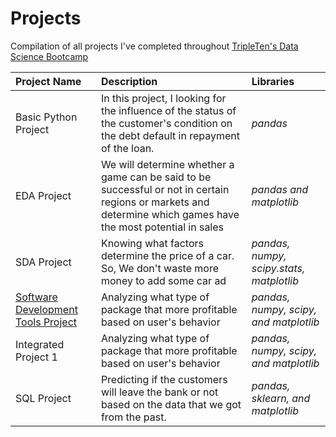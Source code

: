 # Projects
Compilation of all projects I've completed throughout [TripleTen's Data Science Bootcamp](https://tripleten.com/data-science/) 

| Project Name              | Description                 | Libraries                      |
| :-------------------- | :--------------------- |:---------------------------|
| Basic Python Project     |In this project, I looking for the influence of the status of the customer's condition on the debt default in repayment of the loan.     | _pandas_ |
| EDA Project | We will determine whether a game can be said to be successful or not in certain regions or markets and determine which games have the most potential in sales | _pandas and matplotlib_ |
| SDA Project | Knowing what factors determine the price of a car. So, We don't waste more money to add some car ad | _pandas, numpy, scipy.stats, matplotlib_ |
| [Software Development Tools Project](https://github.com/nazstephen/Software-Development-Tools-Project) | Analyzing what type of package that more profitable based on user's behavior | _pandas, numpy, scipy, and matplotlib_ |
| Integrated Project 1 | Analyzing what type of package that more profitable based on user's behavior | _pandas, numpy, scipy, and matplotlib_ |
| SQL Project | Predicting if the customers will leave the bank or not based on the data that we got from the past. | _pandas, sklearn, and matplotlib_ |
